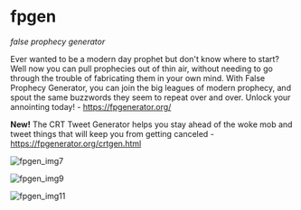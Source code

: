 # fpgen
*false prophecy generator*

Ever wanted to be a modern day prophet but don't know where to start? Well now you can pull prophecies out of thin air, without needing to go through the trouble of fabricating them in your own mind. With False Prophecy Generator, you can join the big leagues of modern prophecy, and spout the same buzzwords they seem to repeat over and over. Unlock your annointing today! - https://fpgenerator.org/

**New!** The CRT Tweet Generator helps you stay ahead of the woke mob and tweet things that will keep you from getting canceled - https://fpgenerator.org/crtgen.html


![fpgen_img7](https://user-images.githubusercontent.com/73722162/151720075-f5e3a410-1c71-4c5d-82a0-6e8aa47a44d1.png)

![fpgen_img9](https://user-images.githubusercontent.com/73722162/151720076-70bcd13a-473d-4f4c-83b6-175561d0e161.png)

![fpgen_img11](https://user-images.githubusercontent.com/73722162/151720078-7765b526-bc19-4823-9000-87b8329ed8dc.png)
